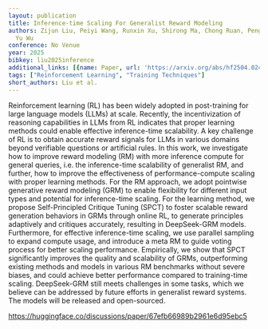 ```yaml
---
layout: publication
title: Inference-time Scaling For Generalist Reward Modeling
authors: Zijun Liu, Peiyi Wang, Runxin Xu, Shirong Ma, Chong Ruan, Peng Li, Yang Liu,
  Yu Wu
conference: No Venue
year: 2025
bibkey: liu2025inference
additional_links: [{name: Paper, url: 'https://arxiv.org/abs/hf2504.02495'}]
tags: ["Reinforcement Learning", "Training Techniques"]
short_authors: Liu et al.
---
```

Reinforcement learning (RL) has been widely adopted in post-training for large language models (LLMs) at scale. Recently, the incentivization of reasoning capabilities in LLMs from RL indicates that proper learning methods could enable effective inference-time scalability. A key challenge of RL is to obtain accurate reward signals for LLMs in various domains beyond verifiable questions or artificial rules. In this work, we investigate how to improve reward modeling (RM) with more inference compute for general queries, i.e. the inference-time scalability of generalist RM, and further, how to improve the effectiveness of performance-compute scaling with proper learning methods. For the RM approach, we adopt pointwise generative reward modeling (GRM) to enable flexibility for different input types and potential for inference-time scaling. For the learning method, we propose Self-Principled Critique Tuning (SPCT) to foster scalable reward generation behaviors in GRMs through online RL, to generate principles adaptively and critiques accurately, resulting in DeepSeek-GRM models. Furthermore, for effective inference-time scaling, we use parallel sampling to expand compute usage, and introduce a meta RM to guide voting process for better scaling performance. Empirically, we show that SPCT significantly improves the quality and scalability of GRMs, outperforming existing methods and models in various RM benchmarks without severe biases, and could achieve better performance compared to training-time scaling. DeepSeek-GRM still meets challenges in some tasks, which we believe can be addressed by future efforts in generalist reward systems. The models will be released and open-sourced.

https://huggingface.co/discussions/paper/67efb66989b2961e6d95ebc5